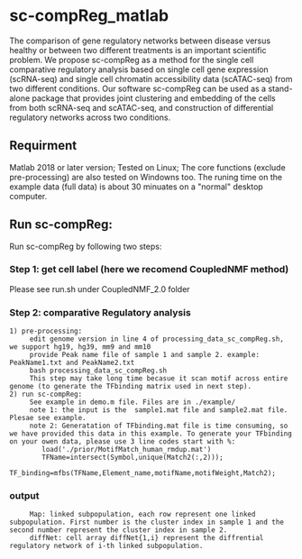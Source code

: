 # sc-compReg_matlab
 The comparison of gene regulatory networks between disease versus healthy or between two different treatments is an important scientific problem. We propose sc-compReg as a method for the single cell comparative regulatory analysis based on single cell gene expression (scRNA-seq) and single cell chromatin accessibility data (scATAC-seq) from two different conditions. Our software sc-compReg can be used as a stand-alone package that provides joint clustering and embedding of the cells from both scRNA-seq and scATAC-seq, and construction of differential regulatory networks across two conditions.

## Requirment
Matlab 2018 or later version; Tested on Linux; The core functions (exclude pre-processing) are also tested on Windowns too.
The runing time on the example data (full data) is about 30 minuates on a "normal" desktop computer.


## Run sc-compReg:

Run sc-compReg by following two steps:

### Step 1: get cell label (here we recomend CoupledNMF method)

Please see run.sh under CoupledNMF_2.0 folder

### Step 2: comparative Regulatory analysis
    1) pre-processing: 
         edit genome version in line 4 of processing_data_sc_compReg.sh, we support hg19, hg39, mm9 and mm10
         provide Peak name file of sample 1 and sample 2. example: PeakName1.txt and PeakName2.txt
         bash processing_data_sc_compReg.sh
         This step may take long time becasue it scan motif across entire genome (to generate the TFbinding matrix used in next step).
    2) run sc-compReg:
         See example in demo.m file. Files are in ./example/
         note 1: the input is the  sample1.mat file and sample2.mat file. Plesae see example.
         note 2: Generatation of TFbinding.mat file is time consuming, so we have provided this data in this example. To generate your TFbinding on your owen data, please use 3 line codes start with %:
            load('./prior/MotifMatch_human_rmdup.mat')
            TFName=intersect(Symbol,unique(Match2(:,2)));
            TF_binding=mfbs(TFName,Element_name,motifName,motifWeight,Match2);
 ### output
         Map: linked subpopulation, each row represent one linked subpopulation. First number is the cluster index in sample 1 and the second number represent the cluster index in sample 2.
         diffNet: cell array diffNet{1,i} represent the diffrential regulatory network of i-th linked subpopulation.
